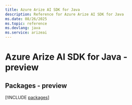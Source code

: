 ```yaml
---
title: Azure Arize AI SDK for Java
description: Reference for Azure Arize AI SDK for Java
ms.date: 08/26/2025
ms.topic: reference
ms.devlang: java
ms.service: arizeai
---
```

# Azure Arize AI SDK for Java - preview
## Packages - preview
[!INCLUDE [packages](arize-ai-index.md)]